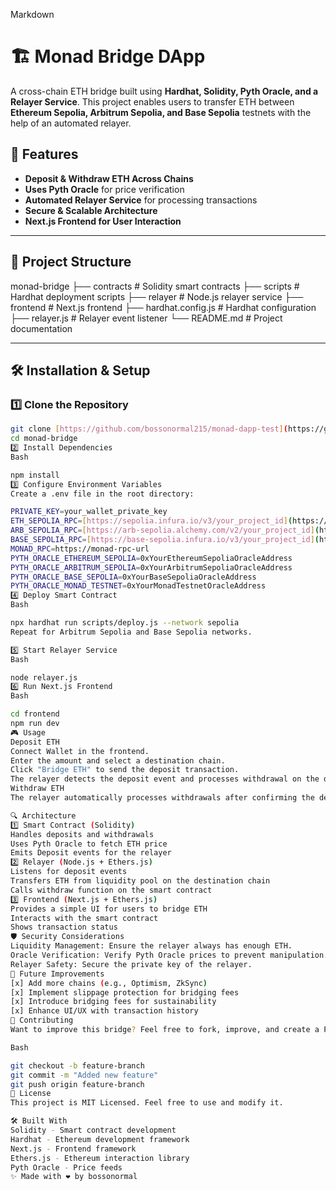 Markdown

# 🏗️ Monad Bridge DApp

A cross-chain ETH bridge built using **Hardhat, Solidity, Pyth Oracle, and a Relayer Service**. This project enables users to transfer ETH between **Ethereum Sepolia, Arbitrum Sepolia, and Base Sepolia** testnets with the help of an automated relayer.

## 🚀 Features

- **Deposit & Withdraw ETH Across Chains**
- **Uses Pyth Oracle** for price verification
- **Automated Relayer Service** for processing transactions
- **Secure & Scalable Architecture**
- **Next.js Frontend for User Interaction**

---

## 📂 Project Structure

monad-bridge
├── contracts # Solidity smart contracts
├── scripts # Hardhat deployment scripts
├── relayer # Node.js relayer service
├── frontend # Next.js frontend
├── hardhat.config.js # Hardhat configuration
├── relayer.js # Relayer event listener
└── README.md # Project documentation

---

## 🛠️ Installation & Setup

### 1️⃣ Clone the Repository

```sh
git clone [https://github.com/bossonormal215/monad-dapp-test](https://github.com/bossonormal215/monad-dapp-test)
cd monad-bridge
2️⃣ Install Dependencies
Bash

npm install
3️⃣ Configure Environment Variables
Create a .env file in the root directory:

PRIVATE_KEY=your_wallet_private_key
ETH_SEPOLIA_RPC=[https://sepolia.infura.io/v3/your_project_id](https://sepolia.infura.io/v3/your_project_id)
ARB_SEPOLIA_RPC=[https://arb-sepolia.alchemy.com/v2/your_project_id](https://arb-sepolia.alchemy.com/v2/your_project_id)
BASE_SEPOLIA_RPC=[https://base-sepolia.infura.io/v3/your_project_id](https://base-sepolia.infura.io/v3/your_project_id)
MONAD_RPC=https://monad-rpc-url
PYTH_ORACLE_ETHEREUM_SEPOLIA=0xYourEthereumSepoliaOracleAddress
PYTH_ORACLE_ARBITRUM_SEPOLIA=0xYourArbitrumSepoliaOracleAddress
PYTH_ORACLE_BASE_SEPOLIA=0xYourBaseSepoliaOracleAddress
PYTH_ORACLE_MONAD_TESTNET=0xYourMonadTestnetOracleAddress
4️⃣ Deploy Smart Contract
Bash

npx hardhat run scripts/deploy.js --network sepolia
Repeat for Arbitrum Sepolia and Base Sepolia networks.

5️⃣ Start Relayer Service
Bash

node relayer.js
6️⃣ Run Next.js Frontend
Bash

cd frontend
npm run dev
🎮 Usage
Deposit ETH
Connect Wallet in the frontend.
Enter the amount and select a destination chain.
Click "Bridge ETH" to send the deposit transaction.
The relayer detects the deposit event and processes withdrawal on the destination chain.
Withdraw ETH
The relayer automatically processes withdrawals after confirming the deposit.

🔍 Architecture
1️⃣ Smart Contract (Solidity)
Handles deposits and withdrawals
Uses Pyth Oracle to fetch ETH price
Emits Deposit events for the relayer
2️⃣ Relayer (Node.js + Ethers.js)
Listens for deposit events
Transfers ETH from liquidity pool on the destination chain
Calls withdraw function on the smart contract
3️⃣ Frontend (Next.js + Ethers.js)
Provides a simple UI for users to bridge ETH
Interacts with the smart contract
Shows transaction status
🛡️ Security Considerations
Liquidity Management: Ensure the relayer always has enough ETH.
Oracle Verification: Verify Pyth Oracle prices to prevent manipulation.
Relayer Safety: Secure the private key of the relayer.
🚀 Future Improvements
[x] Add more chains (e.g., Optimism, ZkSync)
[x] Implement slippage protection for bridging fees
[x] Introduce bridging fees for sustainability
[x] Enhance UI/UX with transaction history
🤝 Contributing
Want to improve this bridge? Feel free to fork, improve, and create a PR!

Bash

git checkout -b feature-branch
git commit -m "Added new feature"
git push origin feature-branch
📜 License
This project is MIT Licensed. Feel free to use and modify it.

🛠️ Built With
Solidity - Smart contract development
Hardhat - Ethereum development framework
Next.js - Frontend framework
Ethers.js - Ethereum interaction library
Pyth Oracle - Price feeds
✨ Made with ❤️ by bossonormal
```
